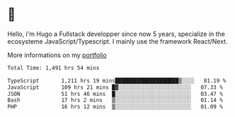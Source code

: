 # 👋 

Hello, i'm Hugo a Fullstack developper since now 5 years, specialize in the ecosysteme JavaScript/Typescript. I mainly use the framework React/Next.

More informations on my [portfolio](https://hcampos.fr)

<!--START_SECTION:waka-->

```txt
Total Time: 1,491 hrs 54 mins

TypeScript       1,211 hrs 19 mins████████████████████▒░░░░   81.19 %
JavaScript       109 hrs 21 mins █▓░░░░░░░░░░░░░░░░░░░░░░░   07.33 %
JSON             51 hrs 46 mins  █░░░░░░░░░░░░░░░░░░░░░░░░   03.47 %
Bash             17 hrs 2 mins   ▒░░░░░░░░░░░░░░░░░░░░░░░░   01.14 %
PHP              16 hrs 12 mins  ▒░░░░░░░░░░░░░░░░░░░░░░░░   01.09 %
```

<!--END_SECTION:waka-->
